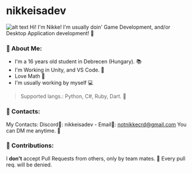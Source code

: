 # nikkeisadev
![alt text](https://i.ibb.co/xzxdz3s/welcome-white-text-6022491b38d1c.png)
Hi! I'm Nikke! 
I'm usually doin' Game Development, and/or Desktop Application development! 🍜
### 🔰 About Me:
- I'm a 16 years old student in Debrecen (Hungary). 📚
- I'm Working in Unity, and VS Code. 📌
- Love Math 📐
- I'm usually working by myself 💻
> Supported langs.: Python, C#, Ruby, Dart. 💎
### 💬 Contacts:
My Contacts: Discord🔮: nikkeisadev - Email📧: notnikkecrd@gmail.com
You can DM me anytime. 📮
### 🔕 Contributions:
I **don't** accept Pull Requests from others, only by team mates. 📌
Every pull req. will be denied. 
